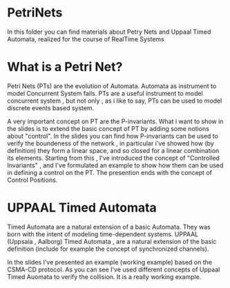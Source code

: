 # PetriNets
In this folder you can find materials about Petry Nets and Uppaal Timed Automata, realized for the course of RealTime Systems

# What is a Petri Net?
Petri Nets (PTs) are the evolution of Automata. Automata as instrument to model Concurrent System fails.
PTs are a useful instrument to model concurrent system , but not only , as i like to say,
PTs can be used to model discrete events based system.

A very important concept on PT are the P-invariants. What i want to show in the slides is to extend the basic concept of PT by adding some notions about "control". 
In the slides you can find how P-invariants can be used to verify the boundeness of the network , in particular i've showed how (by definition) they form a linear space, and so closed for a linear combination its elements.
Starting from this , I've introduced the concept of "Controlled Invariants" , and I've formulated an example to show how them can be used in defining a control on the PT.
The presention ends with the concept of Control Positions.

# UPPAAL Timed Automata
Timed Automata are a natural extension of a basic Automata. They was born with the intent of modeling time-dependent systems.
UPPAAL (Uppsala , Aalborg) Timed  Automata , are a natural extension of the basic definition (include for example the concept of synchronized channels).

In the slides I've presented an example (working example) based on the CSMA-CD protocol. 
As you can see I've used different concepts of Uppaal Timed Auomata to verify the collision. It is a really working example.
